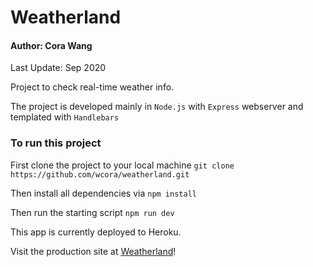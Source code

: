 # Weatherland
#### Author: Cora Wang
Last Update: Sep 2020

Project to check real-time weather info.

The project is developed mainly in `Node.js` with `Express` webserver and templated with `Handlebars`


### To run this project
First clone the project to your local machine
```git clone https://github.com/wcora/weatherland.git```

Then install all dependencies via ```npm install```

Then run the starting script ```npm run dev```

This app is currently deployed to Heroku. 

Visit the production site at [Weatherland](https://cw-weatherland.herokuapp.com)!
